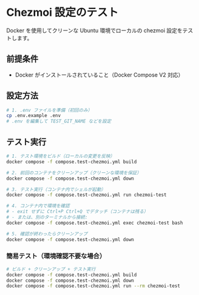# Chezmoi 設定のテスト

Docker を使用してクリーンな Ubuntu 環境でローカルの chezmoi 設定をテストします。

## 前提条件

- Docker がインストールされていること（Docker Compose V2 対応）

## 設定方法

```bash
# 1. .env ファイルを準備（初回のみ）
cp .env.example .env
# .env を編集して TEST_GIT_NAME などを設定
```

## テスト実行

```bash
# 1. テスト環境をビルド（ローカルの変更を反映）
docker compose -f compose.test-chezmoi.yml build

# 2. 前回のコンテナをクリーンアップ（クリーンな環境を保証）
docker compose -f compose.test-chezmoi.yml down

# 3. テスト実行（コンテナ内でシェルが起動）
docker compose -f compose.test-chezmoi.yml run chezmoi-test

# 4. コンテナ内で環境を確認
# - exit せずに Ctrl+P Ctrl+Q でデタッチ（コンテナは残る）
# - または、別のターミナルから接続:
docker compose -f compose.test-chezmoi.yml exec chezmoi-test bash

# 5. 確認が終わったらクリーンアップ
docker compose -f compose.test-chezmoi.yml down
```

### 簡易テスト（環境確認不要な場合）

```bash
# ビルド + クリーンアップ + テスト実行
docker compose -f compose.test-chezmoi.yml build
docker compose -f compose.test-chezmoi.yml down
docker compose -f compose.test-chezmoi.yml run --rm chezmoi-test
```
